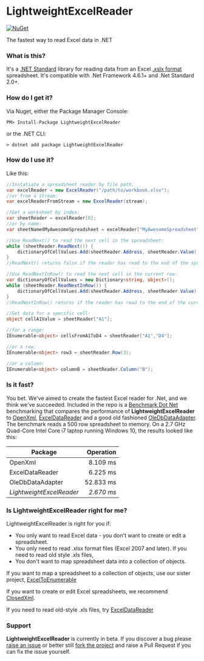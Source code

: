 # LightweightExcelReader

[![NuGet](https://img.shields.io/nuget/v/LightweightExcelReader.svg)](https://www.nuget.org/packages/LightweightExcelReader)

The fastest way to read Excel data in .NET

### What is this?
It's a [.NET Standard](https://docs.microsoft.com/en-us/dotnet/standard/net-standard) library for reading data from an Excel [.xslx format](https://stackoverflow.com/questions/18334314/what-do-excel-xml-cell-attribute-values-mean/18346273#18346273) spreadsheet. It's compatible with .Net Framework 4.6.1+ and .Net Standard 2.0+.

### How do I get it?
Via Nuget, either the Package Manager Console:

```
PM> Install-Package LightweightExcelReader
```
or the .NET CLI:

```
> dotnet add package LightweightExcelReader
```
### How do I use it?

Like this:

```C#
//Instatiate a spreadsheet reader by file path:
var excelReader = new ExcelReader("/path/to/workbook.xlsx");
//or from a stream:
var excelReaderFromStream = new ExcelReader(stream);

//Get a worksheet by index:
var sheetReader = excelReader[0];
//or by name:
var sheetNamedMyAwesomeSpreadsheet = excelReader["MyAwesomeSpreadsheet"];

//Use ReadNext() to read the next cell in the spreadsheet:
while (sheetReader.ReadNext()) {
    dictionaryOfCellValues.Add(sheetReader.Address, sheetReader.Value);
}
//ReadNext() returns false if the reader has read to the end of the spreadsheet

//Use ReadNextInRow() to read the next cell in the current row:
var dictionaryOfCellValues = new Dictionary<string, object>();
while (sheetReader.ReadNextInRow()) {
    dictionaryOfCellValues.Add(sheetReader.Address, sheetReader.Value);
}
//ReadNextInRow() returns if the reader has read to the end of the current row:

//Get data for a specific cell:
object cellA1Value = sheetReader["A1"];

//for a range:
IEnumerable<object> cellsFromA1ToD4 = sheetReader["A1","D4"];

//or a row:
IEnumerable<object> row3 = sheetReader.Row(3);

//or a column:
IEnumerable<object> columnB = sheetReader.Column("B");

```
### Is it fast?
You bet. We've aimed to create the fastest Excel reader for .Net, and we think we've succeeded. Included in the repo is a [Benchmark Dot Net](https://github.com/dotnet/BenchmarkDotNet) benchmarking that compares the performance of  **LightweightExcelReader** to [OpenXml](https://www.nuget.org/packages/DocumentFormat.OpenXml/), [ExcelDataReader](https://github.com/ExcelDataReader/ExcelDataReader) and a good old fashioned [OleDbDataAdapter](https://docs.microsoft.com/en-us/dotnet/api/system.data.oledb.oledbdataadapter?view=netframework-4.8). The benchmark reads a 500 row spreadsheet to memory. On a 2.7 GHz Quad-Core Intel Core i7 laptop running Windows 10, the results looked like this:

| Package                  |  Operation |
|--------------------------|-----------:|
|  OpenXml                 | 8.109 ms   |
|  ExcelDataReader         | 6.225 ms   |
|  OleDbDataAdapter        | 52.833 ms  |
| *LightweightExcelReader* | *2.670 ms* |

### Is LightweightExcelReader right for me?
LightweightExcelReader is right for you if:

* You only want to read Excel data - you don't want to create or edit a spreadsheet.
* You only need to read .xlsx format files (Excel 2007 and later). If you need to read old style .xls files, 
* You don't want to map spreadsheet data into a collection of objects.

If you want to map a spreadsheet to a collection of objects, use our sister project, [ExcelToEnumerable](https://github.com/ChrisHodges/ExcelToEnumerable)

If you want to create or edit Excel spreadsheets, we recommend [ClosedXml](https://github.com/ClosedXML/ClosedXML).

If you need to read old-style .xls files, try [ExcelDataReader](https://github.com/ExcelDataReader/ExcelDataReader)



### Support
**LightweightExcelReader** is currently in beta. If you discover a bug please [raise an issue](https://github.com/ChrisHodges/LightweightExcelReader/issues/new) or better still [fork the project](https://help.github.com/en/github/getting-started-with-github/fork-a-repo) and raise a Pull Request if you can fix the issue yourself.

